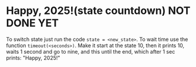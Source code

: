 # Happy, 2025!(state countdown) NOT DONE YET

To switch state just run the code `state = <new_state>`. 
To wait time use the function `timeout(<seconds>)`. 
Make it start at the state 10, then it prints 10, waits 1 second and go to nine, and this until the end, which after 1 sec prints: "Happy, 2025!"